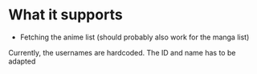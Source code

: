 # What it supports
- Fetching the anime list (should probably also work for the manga list)

Currently, the usernames are hardcoded. The ID and name has to be adapted